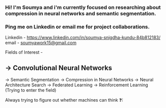 ### Hi! I'm Soumya and i'm currently focused on researching about compression in neural networks and semantic segmentation. 
### Ping me on Linkedin or email me for project collaborations.

Linkedin - https://www.linkedin.com/in/soumya-snigdha-kundu-84b812183/
email - soumyawork15@gmail.com

Fields of Interest - 
## -> Convolutional Neural Networks
-> Semantic Segmentation
-> Compression in Neural Networks
-> Neural Architecture Search
-> Federated Learning
-> Reinforcement Learning (Trying to enter the field)

Always trying to figure out whether machines can think :question::grey_exclamation:

<!--
**aymuos15/aymuos15** is a ✨ _special_ ✨ repository because its `README.md` (this file) appears on your GitHub profile.

Here are some ideas to get you started:

- 🔭 I’m currently working on ...
- 🌱 I’m currently learning ...
- 👯 I’m looking to collaborate on ...
- 🤔 I’m looking for help with ...
- 💬 Ask me about ...
- 📫 How to reach me: ...
- 😄 Pronouns: ...
- ⚡ Fun fact: ...
-->
